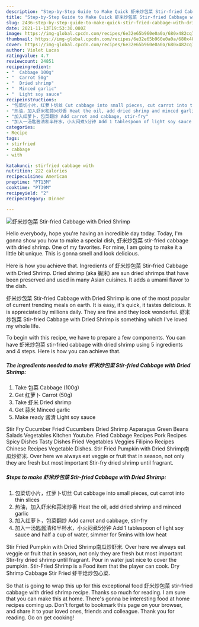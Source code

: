 ```yaml
---
description: "Step-by-Step Guide to Make Quick 虾米炒包菜 Stir-fried Cabbage with Dried Shrimp"
title: "Step-by-Step Guide to Make Quick 虾米炒包菜 Stir-fried Cabbage with Dried Shrimp"
slug: 2436-step-by-step-guide-to-make-quick-stir-fried-cabbage-with-dried-shrimp
date: 2021-11-13T19:53:30.080Z
image: https://img-global.cpcdn.com/recipes/6e32e65b960e0a0a/680x482cq70/虾米炒包菜-stir-fried-cabbage-with-dried-shrimp-recipe-main-photo.jpg
thumbnail: https://img-global.cpcdn.com/recipes/6e32e65b960e0a0a/680x482cq70/虾米炒包菜-stir-fried-cabbage-with-dried-shrimp-recipe-main-photo.jpg
cover: https://img-global.cpcdn.com/recipes/6e32e65b960e0a0a/680x482cq70/虾米炒包菜-stir-fried-cabbage-with-dried-shrimp-recipe-main-photo.jpg
author: Violet Lucas
ratingvalue: 4.7
reviewcount: 24851
recipeingredient:
- "  Cabbage 100g"
- "  Carrot 50g"
- "  Dried shrimp"
- "  Minced garlic"
- "  Light soy sauce"
recipeinstructions:
- "包菜切小片，红萝卜切丝 Cut cabbage into small pieces, cut carrot into thin slices"
- "热油，加入虾米和蒜米炒香 Heat the oil, add dried shrimp and minced garlic"
- "加入红萝卜，包菜翻炒 Add carrot and cabbage, stir-fry"
- "加入一汤匙酱清和半杯水，小火闷煮5分钟 Add 1 tablespoon of light soy sauce and half a cup of water, simmer for 5mins with low heat"
categories:
- Recipe
tags:
- stirfried
- cabbage
- with

katakunci: stirfried cabbage with 
nutrition: 222 calories
recipecuisine: American
preptime: "PT13M"
cooktime: "PT39M"
recipeyield: "2"
recipecategory: Dinner

---
```



![虾米炒包菜 Stir-fried Cabbage with Dried Shrimp](https://img-global.cpcdn.com/recipes/6e32e65b960e0a0a/680x482cq70/虾米炒包菜-stir-fried-cabbage-with-dried-shrimp-recipe-main-photo.jpg)

Hello everybody, hope you're having an incredible day today. Today, I'm gonna show you how to make a special dish, 虾米炒包菜 stir-fried cabbage with dried shrimp. One of my favorites. For mine, I am going to make it a little bit unique. This is gonna smell and look delicious.

Here is how you achieve that. Ingredients of 虾米炒包菜 Stir-fried Cabbage with Dried Shrimp. Dried shrimp (aka 蝦米) are sun dried shrimps that have been preserved and used in many Asian cuisines. It adds a umami flavor to the dish.

虾米炒包菜 Stir-fried Cabbage with Dried Shrimp is one of the most popular of current trending meals on earth. It is easy, it's quick, it tastes delicious. It is appreciated by millions daily. They are fine and they look wonderful. 虾米炒包菜 Stir-fried Cabbage with Dried Shrimp is something which I've loved my whole life.


To begin with this recipe, we have to prepare a few components. You can have 虾米炒包菜 stir-fried cabbage with dried shrimp using 5 ingredients and 4 steps. Here is how you can achieve that.

<!--inarticleads1-->

##### The ingredients needed to make 虾米炒包菜 Stir-fried Cabbage with Dried Shrimp:

1. Take  包菜 Cabbage (100g)
1. Get  红萝卜 Carrot (50g)
1. Take  虾米 Dried shrimp
1. Get  蒜米 Minced garlic
1. Make ready  酱清 Light soy sauce


Stir Fry Cucumber Fried Cucumbers Dried Shrimp Asparagus Green Beans Salads Vegetables Kitchen Youtube. Fried Cabbage Recipes Pork Recipes Spicy Dishes Tasty Dishes Fried Vegetables Veggies Filipino Recipes Chinese Recipes Vegetable Dishes. Stir Fried Pumpkin with Dried Shrimp南瓜炒虾米. Over here we always eat veggie or fruit that in season, not only they are fresh but most important Stir-fry dried shrimp until fragrant. 

<!--inarticleads2-->

##### Steps to make 虾米炒包菜 Stir-fried Cabbage with Dried Shrimp:

1. 包菜切小片，红萝卜切丝 Cut cabbage into small pieces, cut carrot into thin slices
1. 热油，加入虾米和蒜米炒香 Heat the oil, add dried shrimp and minced garlic
1. 加入红萝卜，包菜翻炒 Add carrot and cabbage, stir-fry
1. 加入一汤匙酱清和半杯水，小火闷煮5分钟 Add 1 tablespoon of light soy sauce and half a cup of water, simmer for 5mins with low heat


Stir Fried Pumpkin with Dried Shrimp南瓜炒虾米. Over here we always eat veggie or fruit that in season, not only they are fresh but most important Stir-fry dried shrimp until fragrant. Pour in water just nice to cover the pumpkin. Stir-Fried Shrimp is a Food item that the player can cook. Dry Shrimp Cabbage Stir Fried 虾干炝炒包心菜. 

So that is going to wrap this up for this exceptional food 虾米炒包菜 stir-fried cabbage with dried shrimp recipe. Thanks so much for reading. I am sure that you can make this at home. There's gonna be interesting food at home recipes coming up. Don't forget to bookmark this page on your browser, and share it to your loved ones, friends and colleague. Thank you for reading. Go on get cooking!

